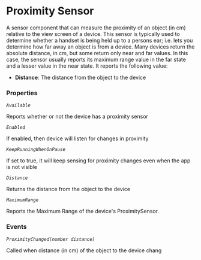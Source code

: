 # Proximity Sensor

A sensor component that can measure the proximity of an object (in cm) relative to the view screen of a device. This sensor is typically used to determine whether a handset is being held up to a persons ear; i.e. lets you determine how far away an object is from a device. Many devices return the absolute distance, in cm, but some return only near and far values. In this case, the sensor usually reports its maximum range value in the far state and a lesser value in the near state. It reports the following value:

-   **Distance**: The distance from the object to the device

### Properties

_`Available`_

Reports whether or not the device has a proximity sensor

_`Enabled`_

If enabled, then device will listen for changes in proximity

_`KeepRunningWhenOnPause`_

If set to true, it will keep sensing for proximity changes even when the app is not visible

_`Distance`_

Returns the distance from the object to the device

_`MaximumRange`_

Reports the Maximum Range of the device's ProximitySensor.

### Events

_`ProximityChanged(number distance)`_

Called when distance (in cm) of the object to the device chang

